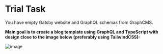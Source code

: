 # Trial Task

You have empty Gatsby website and GraphQL schemas from GraphCMS.

**Main goal is to create a blog template using GraphQL and TypeScript with design close to the image below (preferably using TailwindCSS):**

![image](https://user-images.githubusercontent.com/31107963/166151666-0325bc36-b257-4a9a-916c-dd2ed6585104.png)
